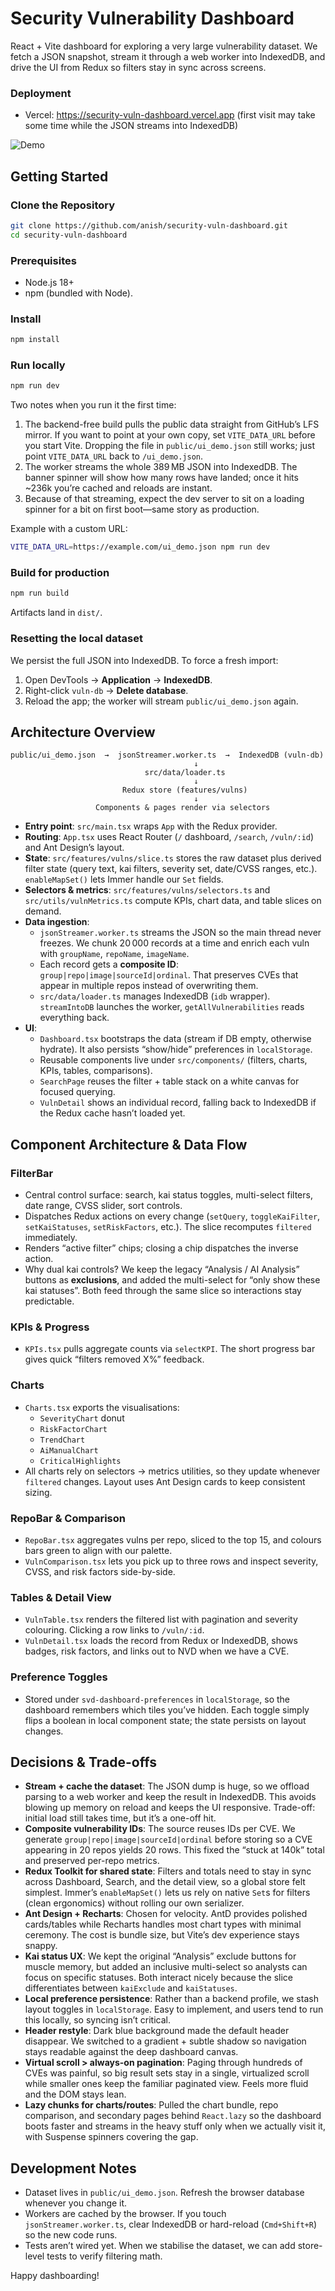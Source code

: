 # Security Vulnerability Dashboard

React + Vite dashboard for exploring a very large vulnerability dataset. We fetch a JSON snapshot, stream it through a web worker into IndexedDB, and drive the UI from Redux so filters stay in sync across screens.


### Deployment
- Vercel: https://security-vuln-dashboard.vercel.app (first visit may take some time while the JSON streams into IndexedDB)

![Demo](assets/security-vul-dashboard-ezgif.com-video-to-gif-converter.gif)

## Getting Started

### Clone the Repository
```bash
git clone https://github.com/anish/security-vuln-dashboard.git
cd security-vuln-dashboard
```

### Prerequisites
- Node.js 18+
- npm (bundled with Node). 

### Install
```bash
npm install
```

### Run locally
```bash
npm run dev
```

Two notes when you run it the first time:
1. The backend-free build pulls the public data straight from GitHub’s LFS mirror. If you want to point at your own copy, set `VITE_DATA_URL` before you start Vite. Dropping the file in `public/ui_demo.json` still works; just point `VITE_DATA_URL` back to `/ui_demo.json`.
2. The worker streams the whole 389 MB JSON into IndexedDB. The banner spinner will show how many rows have landed; once it hits ~236k you’re cached and reloads are instant.
3. Because of that streaming, expect the dev server to sit on a loading spinner for a bit on first boot—same story as production.

Example with a custom URL:
```bash
VITE_DATA_URL=https://example.com/ui_demo.json npm run dev
```

### Build for production 
```bash
npm run build
```
Artifacts land in `dist/`.

### Resetting the local dataset
We persist the full JSON into IndexedDB. To force a fresh import:
1. Open DevTools → **Application** → **IndexedDB**.
2. Right-click `vuln-db` → **Delete database**.
3. Reload the app; the worker will stream `public/ui_demo.json` again.



## Architecture Overview

```
public/ui_demo.json  →  jsonStreamer.worker.ts  →  IndexedDB (vuln-db)
                                         ↓
                              src/data/loader.ts
                                         ↓
                         Redux store (features/vulns)
                                         ↓
                   Components & pages render via selectors
```

- **Entry point**: `src/main.tsx` wraps `App` with the Redux provider.
- **Routing**: `App.tsx` uses React Router (`/` dashboard, `/search`, `/vuln/:id`) and Ant Design’s layout.
- **State**: `src/features/vulns/slice.ts` stores the raw dataset plus derived filter state (query text, kai filters, severity set, date/CVSS ranges, etc.). `enableMapSet()` lets Immer handle our `Set` fields.
- **Selectors & metrics**: `src/features/vulns/selectors.ts` and `src/utils/vulnMetrics.ts` compute KPIs, chart data, and table slices on demand.
- **Data ingestion**:
  - `jsonStreamer.worker.ts` streams the JSON so the main thread never freezes. We chunk 20 000 records at a time and enrich each vuln with `groupName`, `repoName`, `imageName`.
  - Each record gets a **composite ID**: `group|repo|image|sourceId|ordinal`. That preserves CVEs that appear in multiple repos instead of overwriting them.
  - `src/data/loader.ts` manages IndexedDB (`idb` wrapper). `streamIntoDB` launches the worker, `getAllVulnerabilities` reads everything back.
- **UI**:
  - `Dashboard.tsx` bootstraps the data (stream if DB empty, otherwise hydrate). It also persists “show/hide” preferences in `localStorage`.
  - Reusable components live under `src/components/` (filters, charts, KPIs, tables, comparisons).
  - `SearchPage` reuses the filter + table stack on a white canvas for focused querying.
  - `VulnDetail` shows an individual record, falling back to IndexedDB if the Redux cache hasn’t loaded yet.



## Component Architecture & Data Flow

### FilterBar
- Central control surface: search, kai status toggles, multi-select filters, date range, CVSS slider, sort controls.
- Dispatches Redux actions on every change (`setQuery`, `toggleKaiFilter`, `setKaiStatuses`, `setRiskFactors`, etc.). The slice recomputes `filtered` immediately.
- Renders “active filter” chips; closing a chip dispatches the inverse action.
- Why dual kai controls? We keep the legacy “Analysis / AI Analysis” buttons as **exclusions**, and added the multi-select for “only show these kai statuses”. Both feed through the same slice so interactions stay predictable.

### KPIs & Progress
- `KPIs.tsx` pulls aggregate counts via `selectKPI`. The short progress bar gives quick “filters removed X%” feedback.

### Charts
- `Charts.tsx` exports the visualisations:
  - `SeverityChart` donut
  - `RiskFactorChart`
  - `TrendChart`
  - `AiManualChart`
  - `CriticalHighlights`
- All charts rely on selectors → metrics utilities, so they update whenever `filtered` changes. Layout uses Ant Design cards to keep consistent sizing.

### RepoBar & Comparison
- `RepoBar.tsx` aggregates vulns per repo, sliced to the top 15, and colours bars green to align with our palette.
- `VulnComparison.tsx` lets you pick up to three rows and inspect severity, CVSS, and risk factors side-by-side.

### Tables & Detail View
- `VulnTable.tsx` renders the filtered list with pagination and severity colouring. Clicking a row links to `/vuln/:id`.
- `VulnDetail.tsx` loads the record from Redux or IndexedDB, shows badges, risk factors, and links out to NVD when we have a CVE.

### Preference Toggles
- Stored under `svd-dashboard-preferences` in `localStorage`, so the dashboard remembers which tiles you’ve hidden. Each toggle simply flips a boolean in local component state; the state persists on layout changes.



## Decisions & Trade-offs

- **Stream + cache the dataset**: The JSON dump is huge, so we offload parsing to a web worker and keep the result in IndexedDB. This avoids blowing up memory on reload and keeps the UI responsive. Trade-off: initial load still takes time, but it’s a one-off hit.
- **Composite vulnerability IDs**: The source reuses IDs per CVE. We generate `group|repo|image|sourceId|ordinal` before storing so a CVE appearing in 20 repos yields 20 rows. This fixed the “stuck at 140k” total and preserved per-repo metrics.
- **Redux Toolkit for shared state**: Filters and totals need to stay in sync across Dashboard, Search, and the detail view, so a global store felt simplest. Immer’s `enableMapSet()` lets us rely on native `Set`s for filters (clean ergonomics) without rolling our own serializer.
- **Ant Design + Recharts**: Chosen for velocity. AntD provides polished cards/tables while Recharts handles most chart types with minimal ceremony. The cost is bundle size, but Vite’s dev experience stays snappy.
- **Kai status UX**: We kept the original “Analysis” exclude buttons for muscle memory, but added an inclusive multi-select so analysts can focus on specific statuses. Both interact nicely because the slice differentiates between `kaiExclude` and `kaiStatuses`.
- **Local preference persistence**: Rather than a backend profile, we stash layout toggles in `localStorage`. Easy to implement, and users tend to run this locally, so syncing isn’t critical.
- **Header restyle**: Dark blue background made the default header disappear. We switched to a gradient + subtle shadow so navigation stays readable against the deep dashboard canvas.
- **Virtual scroll > always-on pagination**: Paging through hundreds of CVEs was painful, so big result sets stay in a single, virtualized scroll while smaller ones keep the familiar paginated view. Feels more fluid and the DOM stays lean.
- **Lazy chunks for charts/routes**: Pulled the chart bundle, repo comparison, and secondary pages behind `React.lazy` so the dashboard boots faster and streams in the heavy stuff only when we actually visit it, with Suspense spinners covering the gap.



## Development Notes

- Dataset lives in `public/ui_demo.json`. Refresh the browser database whenever you change it.
- Workers are cached by the browser. If you touch `jsonStreamer.worker.ts`, clear IndexedDB or hard-reload (`Cmd+Shift+R`) so the new code runs.
- Tests aren’t wired yet. When we stabilise the dataset, we can add store-level tests to verify filtering math.

Happy dashboarding!
